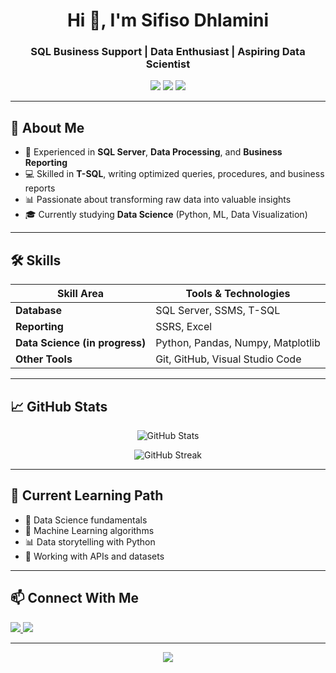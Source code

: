 <!-- Banner Image -->
<h1 align="center">Hi 👋, I'm Sifiso Dhlamini</h1>
<h3 align="center">SQL Business Support | Data Enthusiast | Aspiring Data Scientist</h3>

<p align="center">
  <img src="https://img.shields.io/badge/SQL_Server-CC2927?style=for-the-badge&logo=microsoft-sql-server&logoColor=white"/>
  <img src="https://img.shields.io/badge/T--SQL-007ACC?style=for-the-badge&logo=azure-devops&logoColor=white"/>
  <img src="https://img.shields.io/badge/Data%20Science-Learning-informational?style=for-the-badge&logo=data:image/svg+xml;base64,..."/>
</p>

---

## 🚀 About Me

- 💼 Experienced in **SQL Server**, **Data Processing**, and **Business Reporting**
- 💻 Skilled in **T-SQL**, writing optimized queries, procedures, and business reports
- 📊 Passionate about transforming raw data into valuable insights
- 🎓 Currently studying **Data Science** (Python, ML, Data Visualization)

---

## 🛠️ Skills

| Skill Area | Tools & Technologies |
|------------|----------------------|
| **Database** | SQL Server, SSMS, T-SQL |
| **Reporting** | SSRS, Excel |
| **Data Science (in progress)** | Python, Pandas, Numpy, Matplotlib |
| **Other Tools** | Git, GitHub, Visual Studio Code |

---

## 📈 GitHub Stats

<p align="center">
  <img src="https://github-readme-stats.vercel.app/api?username=your-github-username&show_icons=true&theme=tokyonight" alt="GitHub Stats" />
</p>

<p align="center">
  <img src="https://github-readme-streak-stats.herokuapp.com/?user=your-github-username&theme=tokyonight" alt="GitHub Streak" />
</p>

---

## 🌱 Current Learning Path

- 📘 Data Science fundamentals
- 🧠 Machine Learning algorithms
- 📊 Data storytelling with Python
- 💾 Working with APIs and datasets

---

## 📫 Connect With Me

<p>
  <a href="https://www.linkedin.com/in/your-linkedin" target="_blank">
    <img src="https://img.shields.io/badge/LinkedIn-0A66C2?style=for-the-badge&logo=linkedin&logoColor=white"/>
  </a>
  <a href="mailto:your.email@example.com">
    <img src="https://img.shields.io/badge/Email-D14836?style=for-the-badge&logo=gmail&logoColor=white"/>
  </a>
</p>

---

<p align="center">
  <img src="https://img.shields.io/badge/Made%20with-Markdown-blue?style=flat-square" />
</p>
